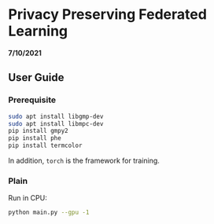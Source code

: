 # Privacy Preserving Federated Learning

**7/10/2021**

## User Guide

### Prerequisite

```bash
sudo apt install libgmp-dev
sudo apt install libmpc-dev 
pip install gmpy2
pip install phe
pip install termcolor
```

In addition, `torch` is the framework for training.

### Plain

Run in CPU:

```bash
python main.py --gpu -1
```


